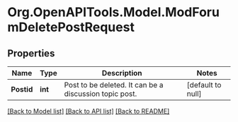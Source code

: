 # Org.OpenAPITools.Model.ModForumDeletePostRequest

## Properties

Name | Type | Description | Notes
------------ | ------------- | ------------- | -------------
**Postid** | **int** | Post to be deleted. It can be a discussion topic post. | [default to null]

[[Back to Model list]](../README.md#documentation-for-models) [[Back to API list]](../README.md#documentation-for-api-endpoints) [[Back to README]](../README.md)

